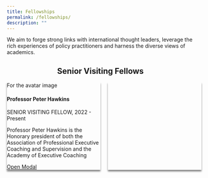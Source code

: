 ```yaml
---
title: Fellowships
permalink: /fellowships/
description: ""
---
```

<style>

	.header-fellows-middle {
		text-align:center;
	
	
	}

	.grid-container {
		display: grid; 
		grid-template-columns: 50% 50%;
		grid-gap: 20px
	
	}
	
	.fellow-card {
		box-shadow: 0px 4px 4px 0px grey;
		
	
	
	}
	
	
	<!-- Below is the CSS for the Modal ( Popup )-->
	
</style>


<p>We aim to forge strong links with international thought leaders, leverage the rich experiences of policy practitioners and harness the diverse views of academics.</p>


<h2 class="header-fellows-middle">Senior Visiting Fellows</h2>

<div class="grid-container">
	<div class="fellow-card">
		<div>For the avatar image</div>
		<div class="fellowship-text">
			<div><h4>Professor Peter Hawkins</h4></div>
				<div><p>SENIOR VISITING FELLOW, 2022 - Present</p></div>
						<div><p>Professor Peter Hawkins is the Honorary president of both the Association of Professional Executive Coaching and Supervision and the Academy of Executive Coaching</p></div>
								<div><a href="#open-modal">Open Modal</a></div>
										<!-- Below is the modal (popup)-->
							
</div>
	</div>
	<div class="fellow-card"></div>


</div>